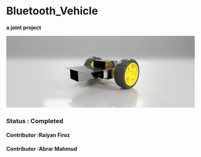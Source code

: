 # Bluetooth_Vehicle
**a joint project**

![github-small](https://github.com/AbrarMahmud/Bluetooth_Vehicle/blob/main/Vehicle_Renders/render5.png)
<h3>Status : Completed</h3>
<h4>Contributor :Raiyan Firoz</h4>
<h4>Contributor :Abrar Mahmud</h4>
